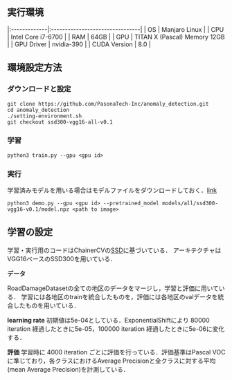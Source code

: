 ## 実行環境

|:-------------|:--------------------------------|
| OS           | Manjaro Linux                   |
| CPU          | Intel Core i7-6700              |
| RAM          | 64GB                            |
| GPU          | TITAN X (Pascal)  Memory 12GB   |
| GPU Driver   | nvidia-390                      |
| CUDA Version | 8.0                             |

## 環境設定方法

### ダウンロードと設定

```
git clone https://github.com/PasonaTech-Inc/anomaly_detection.git
cd anomaly_detection
./setting-environment.sh
git checkout ssd300-vgg16-all-v0.1
```

### 学習

```
python3 train.py --gpu <gpu id>
```

### 実行
学習済みモデルを用いる場合はモデルファイルをダウンロードしておく．[link](https://drive.google.com/drive/folders/1T_LwA8sjK_yoE7Z7Hv22Dz20G-GNxn1Z?usp=sharing)

```
python3 demo.py --gpu <gpu id> --pretrained_model models/all/ssd300-vgg16-v0.1/model.npz <path to image>
```

## 学習の設定

学習・実行用のコードはChainerCVの[SSD](https://github.com/chainer/chainercv/tree/master/examples/ssd)に基づいている．
アーキテクチャはVGG16ベースのSSD300を用いている．

__データ__

RoadDamageDatasetの全ての地区のデータをマージし，学習と評価に用いている．
学習には各地区のtrainを統合したものを，評価には各地区のvalデータを統合したものを用いている．

__learning rate__
初期値は5e-04としている．ExponentialShiftにより 80000 iteration 経過したときに5e-05，100000 iteration 経過したときに5e-06に変化する．

__評価__
学習時に 4000 iteration ごとに評価を行っている．評価基準はPascal VOCに準じており，各クラスにおけるAverage Precisionと全クラスに対する平均(mean Average Precision)を計測している．
